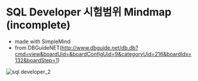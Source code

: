 # SQL Developer 시험범위 Mindmap (incomplete)
- made with SimpleMind
- from DBGuideNET(http://www.dbguide.net/db.db?cmd=view&boardUid=&boardConfigUid=9&categoryUid=216&boardIdx=132&boardStep=1)


![sql developer_2](https://user-images.githubusercontent.com/28600272/40955291-13e82eb4-68c4-11e8-8954-9ed44894a4d7.png)
